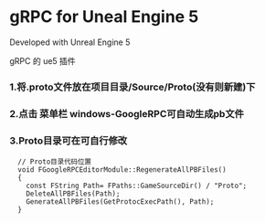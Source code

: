 # gRPC for Uneal Engine 5

Developed with Unreal Engine 5

gRPC 的 ue5 插件


### 1.将.proto文件放在项目目录/Source/Proto(没有则新建)下
### 2.点击 菜单栏 windows-GoogleRPC可自动生成pb文件
### 3.Proto目录可在可自行修改
```
  // Proto目录代码位置
  void FGoogleRPCEditorModule::RegenerateAllPBFiles()
  {
    const FString Path= FPaths::GameSourceDir() / "Proto";
    DeleteAllPBFiles(Path);
    GenerateAllPBFiles(GetProtocExecPath(), Path);
  }
```
